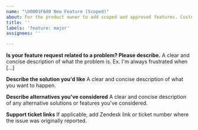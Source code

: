 ```yaml
---
name: "\U0001F680 New Feature (Scoped)"
about: For the product owner to add scoped and approved features. Customers should not add feature requests here.
title: ''
labels: 'feature: major'
assignees: ''

---
```


**Is your feature request related to a problem? Please describe.**
A clear and concise description of what the problem is. Ex. I'm always frustrated when [...]

**Describe the solution you'd like**
A clear and concise description of what you want to happen.

**Describe alternatives you've considered**
A clear and concise description of any alternative solutions or features you've considered.

**Support ticket links**
If applicable, add Zendesk link or ticket number where the issue was originally reported.
